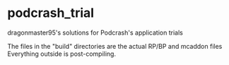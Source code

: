 # podcrash_trial
 dragonmaster95's solutions for Podcrash's application trials

The files in the "build" directories are the actual RP/BP and mcaddon files
Everything outside is post-compiling.
